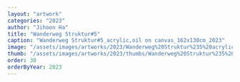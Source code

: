 ```yaml
---
layout: "artwork"
categories: "2023"
author: "Jihoon Ha"
title: "Wanderweg Struktur#5"
caption: "Wanderweg Struktur#5_acrylic,oil on canvas_162x130cm_2023"
image: "/assets/images/artworks/2023/Wanderweg%20Struktur%235%20acrylic%2Coil%20on%20canvas%20162x130cm%20%202023.jpg"
thumb: "/assets/images/artworks/2023/thumbs/Wanderweg%20Struktur%235%20acrylic%2Coil%20on%20canvas%20162x130cm%20%202023.jpg"
order: 30
orderByYear: 2023
---
```

